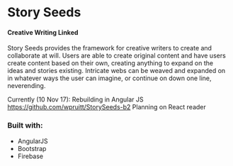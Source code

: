 # Story Seeds

#### Creative Writing Linked

Story Seeds provides the framework for creative writers to create and collaborate at will.
Users are able to create original content and have users create content based on their own,
creating anything to expand on the ideas and stories existing. 
Intricate webs can be weaved and expanded on in whatever ways the user can imagine,
or continue on down one line, neverending.

Currently (10 Nov 17):
Rebuilding in Angular JS
https://github.com/wpruitt/StorySeeds-b2
Planning on React reader

### Built with:

- AngularJS
- Bootstrap
- Firebase
